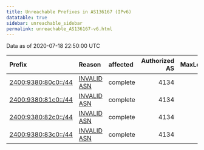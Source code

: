 ```yaml
---
title: Unreachable Prefixes in AS136167 (IPv6)
datatable: true
sidebar: unreachable_sidebar
permalink: unreachable_AS136167-v6.html
---
```


Data as of 2020-07-18 22:50:00 UTC


<div class="datatable-begin"></div>

| Prefix                                                           | Reason                                                                                                      | affected   |   Authorized AS |   MaxLength | Anchor                                       |   unreachable /48s |
|:-----------------------------------------------------------------|:------------------------------------------------------------------------------------------------------------|:-----------|----------------:|------------:|:---------------------------------------------|-------------------:|
| [2400:9380:80c0::/44](https://stat.ripe.net/2400:9380:80c0::/44) | [INVALID ASN](https://rpki-validator.ripe.net/announcement-preview?asn=AS136167&prefix=2400:9380:80c0::/44) | complete   |            4134 |          48 | [APNIC](unreachable_APNIC_RPKI_Root-v6.html) |                 16 |
| [2400:9380:81c0::/44](https://stat.ripe.net/2400:9380:81c0::/44) | [INVALID ASN](https://rpki-validator.ripe.net/announcement-preview?asn=AS136167&prefix=2400:9380:81c0::/44) | complete   |            4134 |          48 | [APNIC](unreachable_APNIC_RPKI_Root-v6.html) |                 16 |
| [2400:9380:82c0::/44](https://stat.ripe.net/2400:9380:82c0::/44) | [INVALID ASN](https://rpki-validator.ripe.net/announcement-preview?asn=AS136167&prefix=2400:9380:82c0::/44) | complete   |            4134 |          48 | [APNIC](unreachable_APNIC_RPKI_Root-v6.html) |                 16 |
| [2400:9380:83c0::/44](https://stat.ripe.net/2400:9380:83c0::/44) | [INVALID ASN](https://rpki-validator.ripe.net/announcement-preview?asn=AS136167&prefix=2400:9380:83c0::/44) | complete   |            4134 |          48 | [APNIC](unreachable_APNIC_RPKI_Root-v6.html) |                 16 |

<div class="datatable-end"></div>